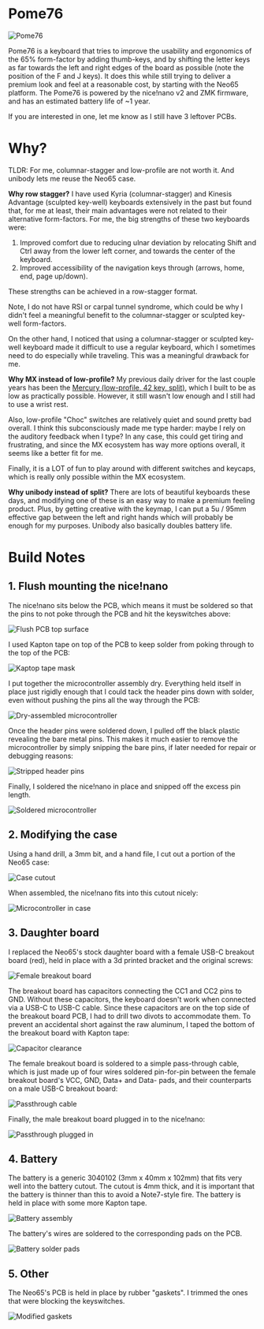 # Pome76

![Pome76](/images/pome76.jpg)

Pome76 is a keyboard that tries to improve the usability and ergonomics of the 65% form-factor by adding thumb-keys, and by shifting the letter keys as far towards the left and right edges of the board as possible (note the position of the F and J keys). It does this while still trying to deliver a premium look and feel at a reasonable cost, by starting with the Neo65 platform. The Pome76 is powered by the nice!nano v2 and ZMK firmware, and has an estimated battery life of ~1 year.

If you are interested in one, let me know as I still have 3 leftover PCBs.

# Why?

TLDR: For me, columnar-stagger and low-profile are not worth it. And unibody lets me reuse the Neo65 case.

**Why row stagger?** I have used Kyria (columnar-stagger) and Kinesis Advantage (sculpted key-well) keyboards extensively in the past but found that, for me at least, their main advantages were not related to their alternative form-factors. For me, the big strengths of these two keyboards were:

1. Improved comfort due to reducing ulnar deviation by relocating Shift and Ctrl away from the lower left corner, and towards the center of the keyboard.
2. Improved accessibility of the navigation keys through (arrows, home, end, page up/down).

These strengths can be achieved in a row-stagger format.

Note, I do not have RSI or carpal tunnel syndrome, which could be why I didn't feel a meaningful benefit to the columnar-stagger or sculpted key-well form-factors.

On the other hand, I noticed that using a columnar-stagger or sculpted key-well keyboard made it difficult to use a regular keyboard, which I sometimes need to do especially while traveling. This was a meaningful drawback for me.

**Why MX instead of low-profile?** My previous daily driver for the last couple years has been the [Mercury (low-profile, 42 key, split)](https://github.com/jmding8/MercuryKeyboard), which I built to be as low as practically possible. However, it still wasn't low enough and I still had to use a wrist rest.

Also, low-profile "Choc" switches are relatively quiet and sound pretty bad overall. I think this subconsciously made me type harder: maybe I rely on the auditory feedback when I type? In any case, this could get tiring and frustrating, and since the MX ecosystem has way more options overall, it seems like a better fit for me.

Finally, it is a LOT of fun to play around with different switches and keycaps, which is really only possible within the MX ecosystem.

**Why unibody instead of split?** There are lots of beautiful keyboards these days, and modifying one of these is an easy way to make a premium feeling product. Plus, by getting creative with the keymap, I can put a 5u / 95mm effective gap between the left and right hands which will probably be enough for my purposes. Unibody also basically doubles battery life.

# Build Notes

## 1. Flush mounting the nice!nano

The nice!nano sits below the PCB, which means it must be soldered so that the pins to not poke through the PCB and hit the keyswitches above:

![Flush PCB top surface](/images/flushMount1.jpg)

I used Kapton tape on top of the PCB to keep solder from poking through to the top of the PCB:

![Kaptop tape mask](/images/flushMount2.jpg)

I put together the microcontroller assembly dry. Everything held itself in place just rigidly enough that I could tack the header pins down with solder, even without pushing the pins all the way through the PCB:

![Dry-assembled microcontroller](/images/flushMount3.jpg)

Once the header pins were soldered down, I pulled off the black plastic revealing the bare metal pins. This makes it much easier to remove the microcontroller by simply snipping the bare pins, if later needed for repair or debugging reasons:

![Stripped header pins](/images/flushMount4.jpg)

Finally, I soldered the nice!nano in place and snipped off the excess pin length.

![Soldered microcontroller](/images/flushMount5.jpg)

## 2. Modifying the case

Using a hand drill, a 3mm bit, and a hand file, I cut out a portion of the Neo65 case:

![Case cutout](/images/case1.jpg)

When assembled, the nice!nano fits into this cutout nicely:

![Microcontroller in case](/images/case2.jpg)

## 3. Daughter board

I replaced the Neo65's stock daughter board with a female USB-C breakout board (red), held in place with a 3d printed bracket and the original screws:

![Female breakout board](/images/usb1.jpg)

The breakout board has capacitors connecting the CC1 and CC2 pins to GND. Without these capacitors, the keyboard doesn't work when connected via a USB-C to USB-C cable. Since these capacitors are on the top side of the breakout board PCB, I had to drill two divots to accommodate them. To prevent an accidental short against the raw aluminum, I taped the bottom of the breakout board with Kapton tape:

![Capacitor clearance](/images/usb2.jpg)

The female breakout board is soldered to a simple pass-through cable, which is just made up of four wires soldered pin-for-pin between the female breakout board's VCC, GND, Data+ and Data- pads, and their counterparts on a male USB-C breakout board:

![Passthrough cable](/images/usb3.jpg)

Finally, the male breakout board plugged in to the nice!nano:

![Passthrough plugged in](/images/usb4.jpg)

## 4. Battery

The battery is a generic 3040102 (3mm x 40mm x 102mm) that fits very well into the battery cutout. The cutout is 4mm thick, and it is important that the battery is thinner than this to avoid a Note7-style fire. The battery is held in place with some more Kapton tape.

![Battery assembly](/images/battery1.jpg)

The battery's wires are soldered to the corresponding pads on the PCB.

![Battery solder pads](/images/battery2.jpg)

## 5. Other

The Neo65's PCB is held in place by rubber "gaskets". I trimmed the ones that were blocking the keyswitches.

![Modified gaskets](/images/gasket1.jpg)
